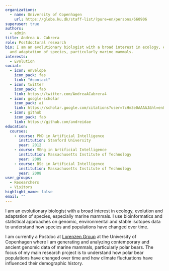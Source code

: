 ```yaml
---
organizations:
  - name: University of Copenhagen
    url: https://globe.ku.dk/staff-list/?pure=en/persons/660906
superuser: true
authors:
  - admin
title: Andrea A. Cabrera
role: Postdoctoral research
bio: I am an evolutionary biologist with a broad interest in ecology, evolution
  and adaptation of species, particularly marine mammals.
interests:
  - Evolution
social:
  - icon: envelope
    icon_pack: fas
    link: "#contact"
  - icon: twitter
    icon_pack: fab
    link: https://twitter.com/AndreaACabrera4
  - icon: google-scholar
    icon_pack: ai
    link: https://scholar.google.com/citations?user=7cHm3e0AAAAJ&hl=en&oi=ao
  - icon: github
    icon_pack: fab
    link: https://github.com/andreidae
education:
  courses:
    - course: PhD in Artificial Intelligence
      institution: Stanford University
      year: 2012
    - course: MEng in Artificial Intelligence
      institution: Massachusetts Institute of Technology
      year: 2009
    - course: BSc in Artificial Intelligence
      institution: Massachusetts Institute of Technology
      year: 2008
user_groups:
  - Researchers
  - Visitors
highlight_name: false
email: ""
---
```

<!--StartFragment-->

I am an evolutionary biologist with a broad interest in ecology, evolution and adaptation of species, especially marine mammals. I use bioinformatics and statistical approaches on genomic, environmental and stable isotopes data to understand how species and populations have changed over time.

I am currently a Postdoc at [Lorenzen Group](https://globe.ku.dk/research/evogenomics/lorenzen-group/) at the University of Copenhagen where I am generating and analyzing contemporary and ancient genomic data of marine mammals, particularly polar bears. The focus of my main research project is to understand how polar bear populations have changed over time and how climate fluctuations have influenced their demographic history.

<!--EndFragment-->